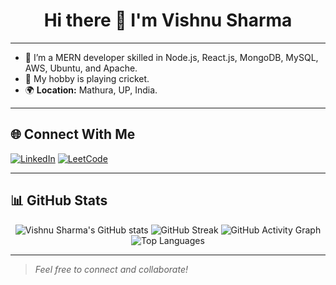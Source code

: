 <!-- Profile README for Vishnu Sharma -->

<h1 align="center">Hi there 👋 I'm Vishnu Sharma</h1>

---

- 🌱 I’m a MERN developer skilled in Node.js, React.js, MongoDB, MySQL, AWS, Ubuntu, and Apache.
- 🏏 My hobby is playing cricket.
- 🌍 **Location:** Mathura, UP, India.

---

## 🌐 Connect With Me

[![LinkedIn](https://img.shields.io/badge/LinkedIn-blue?logo=linkedin&logoColor=white)](https://www.linkedin.com/) 
[![LeetCode](https://img.shields.io/badge/LeetCode-orange?logo=leetcode&logoColor=white)](https://leetcode.com/) 

---

## 📊 GitHub Stats

<p align="center">
  <img src="https://github-readme-stats.vercel.app/api?username=sharmavishnu66&show_icons=true&theme=dark" alt="Vishnu Sharma's GitHub stats" />
  <img src="https://github-readme-streak-stats.herokuapp.com/?user=sharmavishnu66&theme=dark" alt="GitHub Streak" />
  <img src="https://github-readme-activity-graph.cyclic.app/graph?username=sharmavishnu66&theme=react-dark" alt="GitHub Activity Graph" />
  <img src="https://github-readme-stats.vercel.app/api/top-langs/?username=sharmavishnu66&layout=compact&theme=dark" alt="Top Languages" />
</p>

---

> _Feel free to connect and collaborate!_
